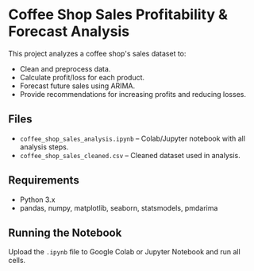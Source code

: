 # Coffee Shop Sales Profitability & Forecast Analysis

This project analyzes a coffee shop's sales dataset to:
- Clean and preprocess data.
- Calculate profit/loss for each product.
- Forecast future sales using ARIMA.
- Provide recommendations for increasing profits and reducing losses.

## Files
- `coffee_shop_sales_analysis.ipynb` – Colab/Jupyter notebook with all analysis steps.
- `coffee_shop_sales_cleaned.csv` – Cleaned dataset used in analysis.

## Requirements
- Python 3.x
- pandas, numpy, matplotlib, seaborn, statsmodels, pmdarima

## Running the Notebook
Upload the `.ipynb` file to Google Colab or Jupyter Notebook and run all cells.
